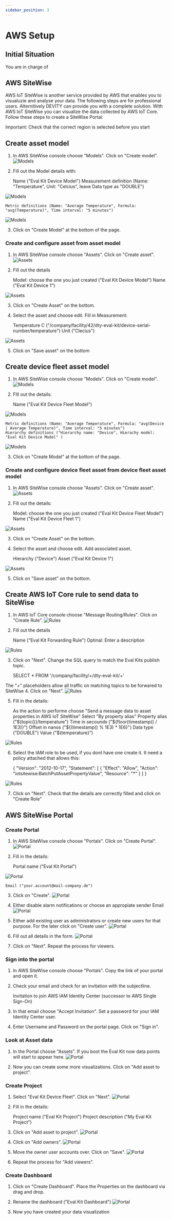 ```yaml
---
sidebar_position: 3
---
```


# AWS Setup


## Initial Situation
You are in charge of 

## AWS SiteWise

AWS IoT SiteWise is another service provided by AWS that enables you to visualuzie and analyse your data.
The following steps are for professional users.
Alternitively DEVITY can provide you with a complete solution.
With AWS IoT SiteWise you can visualize the data collected by AWS IoT Core.
Follow these steps to create a SiteWise Portal:

Important: Check that the correct region is selected before you start

## Create asset model
1. In AWS SiteWise console choose "Models". Click on "Create model".
![Models](/img/AWS/SiteWise-Models.png)

2. Fill out the Model details with:


    Name ("Eval Kit Device Model")
    Measurement definition (Name: "Temperature", Unit: "Celcius", leave Data type as "DOUBLE")

![Models](/img/AWS/SiteWise-Models-create-1.png)


    Metric definitions (Name: "Average Temperature", Formula: "avg(Temperature)", Time interval: "5 minutes")

![Models](/img/AWS/SiteWise-Models-create-2.png)

3. Click on "Create Model" at the bottom of the page.

### Create and configure asset from asset model
1. In AWS SiteWise console choose "Assets". Click on "Create asset".
![Assets](/img/AWS/SiteWise-Assets.png)

2. Fill out the details


    Model: choose the one you just created ("Eval Kit Device Model")
    Name ("Eval Kit Device 1")

![Assets](/img/AWS/SiteWise-Assets-create.png)

3. Click on "Create Asset" on the bottom.

4. Select the asset and choose edit. Fill in Measurement:


    Temperature C ("/company/facility/42/dty-eval-kit/device-serial-number/temperature")
    Unit ("Clecius")

![Assets](/img/AWS/SiteWise-edit-device.png)

5. Click on "Save asset" on the bottom

## Create device fleet asset model
1. In AWS SiteWise console choose "Models". Click on "Create model".
![Models](/img/AWS/SiteWise-Models.png)

2. FIll out the details:


    Name ("Eval Kit Device Fleet Model")

![Models](/img/AWS/SiteWise-Models-create-3.png)


    Metric definitions (Name: "Average Temperature", Formula: "avg(Device | Average Temperature)", Time interval: "5 minutes")
    Hierarchy definitions ("Hierarchy name: "Device", Hierachy model: "Eval Kit Device Model" )

![Models](/img/AWS/SiteWise-Models-create-4.png)

3. Click on "Create Model" at the bottom of the page.

### Create and configure device fleet asset from device fleet asset model
1. In AWS SiteWise console choose "Assets". Click on "Create asset".
![Assets](/img/AWS/SiteWise-Assets.png)

2. Fill out the details:


    Model: choose the one you just created ("Eval Kit Device Fleet Model")
    Name ("Eval Kit Device Fleet 1")

![Assets](/img/AWS/SiteWise-Assets-create.png)

3. Click on "Create Asset" on the bottom.

4. Select the asset and choose edit. Add associated asset.


    Hierarchy ("Device")
    Asset ("Eval Kit Device 1")

![Assets](/img/AWS/SiteWise-edit-fleet.png)

5. Click on "Save asset" on the bottom.

## Create AWS IoT Core rule to send data to SiteWise 
1. In AWS IoT Core console choose "Message Routing/Rules". Click on "Create Rule".
![Rules](/img/AWS/Core-Rules.png)

2. Fill out the details


    Name ("Eval Kit Forwarding Rule")
    Optinal: Enter a description

![Rules](/img/AWS/Core-Rules-create-1.png)

3. Click on "Next". Change the SQL query to match the Eval Kits publish topic.


    SELECT * FROM '/company/facility/+/dty-eval-kit/+'

The "+" placeholders allow all traffic on matching topics to be forwared to SiteWise
4. Click on "Next".
![Rules](/img/AWS/Core-Rules-create-2.png)

5. Fill in the details:


    As the action to performe choose "Send a message data to asset properties in AWS IoT SiteWise"
    Select "By property alias"
    Property alias ("${topic()}/temperature")
    Time in secounds ("${floor(timestamp() / 1E3)}")
    Offset in nanos ("${(timestamp() % 1E3) * 1E6}")
    Data type ("DOUBLE")
    Value ("${temperature}")

![Rules](/img/AWS/Core-Rules-create-3.png)

6. Select the IAM role to be used, if you dont have one create it. It need a policy attached that allows this:


    {
        "Version": "2012-10-17",
        "Statement": [
            {
                "Effect": "Allow",
                "Action": "iotsitewise:BatchPutAssetPropertyValue",
                "Resource": "*"
            }
        ]
    }

![Rules](/img/AWS/Core-Rules-create-4.png)

7. Click on "Next". Check that the details are correctly filled and click on "Create Role"
## AWS SiteWise Portal

### Create Portal
1. In AWS SiteWise console choose "Portals". Click on "Create Portal".
![Portal](/img/AWS/SiteWise-Portal.png)

2. Fill in the details:


    Portal name ("Eval Kit Portal")

![Portal](/img/AWS/SiteWise-Portal-create-1.png)


    Email ("your.account@mail-company.de")

3. Click on "Create".
![Portal](/img/AWS/SiteWise-Portal-create-2.png)

4. Either disable alarm notifications or choose an appropiate sender Email
![Portal](/img/AWS/SiteWise-Portal-create-3.png)

5. Either add existing user as administrators or create new users for that purpose. For the later click on "Create user".
![Portal](/img/AWS/SiteWise-Portal-members.png)

6. Fill out all details in the form.
![Portal](/img/AWS/SiteWise-Portal-members-create.png)

7. Click on "Next". Repeat the process for viewers.
### Sign into the portal
1. In AWS SiteWise console choose "Portals". Copy the link of your portal and open it.
2. Check your email and check for an invitation with the subjectline.


    Invitation to join AWS IAM Identity Center (successor to AWS Single Sign-On)

3. In that email choose "Accept Invitation". Set a password for your IAM Identity Center user.
4. Enter Username and Password on the portal page. Click on "Sign in".
### Look at Asset data
1. In the Portal choose "Assets". If you boot the Eval Kit now data points will start to appear here.
![Portal](/img/AWS/SiteWise-Portal-Assets.png)

2. Now you can create some more visualizations. Click on "Add asset to project".
### Create Project
1. Select "Eval Kit Device Fleet". Click on "Next".
![Portal](/img/AWS/SiteWise-Portal-Project-create.png)

2. Fill in the details:


    Project name ("Eval Kit Project")
    Project description ("My Eval Kit Project")

3. Click on "Add asset to project".
![Portal](/img/AWS/SiteWise-Portal-Project-create-2.png)

4. Click on "Add owners".
![Portal](/img/AWS/SiteWise-Portal-Project-edit.png)

5. Move the owner user accounts over. Click on "Save".
![Portal](/img/AWS/SiteWise-Portal-Project-members.png)

6. Repeat the process for "Add viewers".
### Create Dashboard
1. Click on "Create Dashboard". Place the Properties on the dashboard via drag and drop.
2. Rename the dashboard ("Eval Kit Dashboard")
![Portal](/img/AWS/SiteWise-Portal-Dashboard.png)

3. Now you have created your data visualization